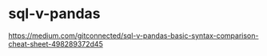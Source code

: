 # sql-v-pandas
https://medium.com/gitconnected/sql-v-pandas-basic-syntax-comparison-cheat-sheet-498289372d45
